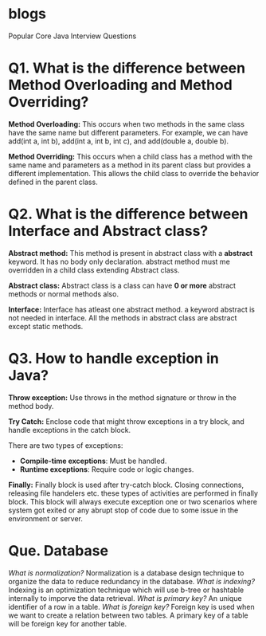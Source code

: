 # blogs

Popular Core Java Interview Questions

# **Q1. What is the difference between Method Overloading and Method Overriding?**

**Method Overloading:**
  This occurs when two methods in the same class have the same name but different parameters. For example, we can have add(int a, int b), add(int a, int b, int c), and add(double a, double b).

**Method Overriding:**
  This occurs when a child class has a method with the same name and parameters as a method in its parent class but provides a different implementation. This allows the child class to override the behavior defined in the parent class.

# **Q2. What is the difference between Interface and Abstract class?**

**Abstract method:**
  This method is present in abstract class with a **abstract** keyword. It has no body only declaration. abstract method must me overridden in a child class extending Abstract class.

**Abstract class:**
  Abstract class is a class can have **0 or more** abstract methods or normal methods also.
  
**Interface:**
  Interface has atleast one abstract method. a keyword abstract is not needed in interface.
  All the methods in abstract class are abstract except static methods.  

# **Q3. How to handle exception in Java?**

**Throw exception:**
Use throws in the method signature or throw in the method body.

**Try Catch:**
Enclose code that might throw exceptions in a try block, and handle exceptions in the catch block.

There are two types of exceptions:

- **Compile-time exceptions**: Must be handled.
- **Runtime exceptions**: Require code or logic changes.

**Finally:**
Finally block is used after try-catch block. Closing connections, releasing file handelers etc. these types of activities are performed in finally block. This block will always execute exception one or two scenarios where system got exited or any abrupt stop of code due to some issue in the environment or server. 


# **Que. Database**
*What is normalization?*
  Normalization is a database design technique to organize the data to reduce redundancy in the database.
*What is indexing?*
  Indexing is an optimization technique which will use b-tree or hashtable internally to imporve the data  retrieval. 
*What is primary key?*
  An unique identifier of a row in a table.
*What is foreign key?*
  Foreign key is used when we want to create a relation between two tables. A primary key of a table will be foreign key for another table.


